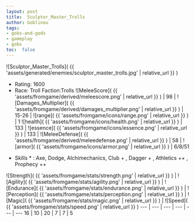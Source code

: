 ```yaml
---
layout: post
title:  Sculptor_Master_Trolls
author: Goblinou
tags:
- gobs-and-gods
- gameplay
- gobs
toc:  false
---
```


![Sculptor_Master_Trolls]( {{ 'assets/generated/enemies/sculptor_master_trolls.jpg' | relative_url }} )
- Rating: 1600
- Race: Troll  Faction:Trolls
![MeleeScore]( {{ 'assets/fromgame/derived/meleescore.png' | relative_url }} ) | 98 | ![Damages_Multiplier]( {{ 'assets/fromgame/derived/damages_multiplier.png' | relative_url }} ) | 15-26 | ![range]( {{ 'assets/fromgame/icons/range.png' | relative_url }} ) | 1
![health]( {{ 'assets/fromgame/icons/health.png' | relative_url }} ) | 133 | ![essence]( {{ 'assets/fromgame/icons/essence.png' | relative_url }} ) | 133 | ![MeleeDefense]( {{ 'assets/fromgame/derived/meleedefense.png' | relative_url }} ) | 58 | ![armor]( {{ 'assets/fromgame/icons/armor.png' | relative_url }} ) | 6/8/51
* Skills * : Axe, Dodge, Alchimechanics, Club + , Dagger + , Athletics ++ , Prophecy ++ 

![Strength]( {{ 'assets/fromgame/stats/strength.png' | relative_url }} ) | ![Agility]( {{ 'assets/fromgame/stats/agility.png' | relative_url }} ) | ![Endurance]( {{ 'assets/fromgame/stats/endurance.png' | relative_url }} ) | ![Perception]( {{ 'assets/fromgame/stats/perception.png' | relative_url }} ) | ![Magic]( {{ 'assets/fromgame/stats/magic.png' | relative_url }} ) | ![Speed]( {{ 'assets/fromgame/stats/speed.png' | relative_url }} )
--- | --- | --- | --- | --- | ---
16 | 10 | 20 | 7 | 7 | 5
